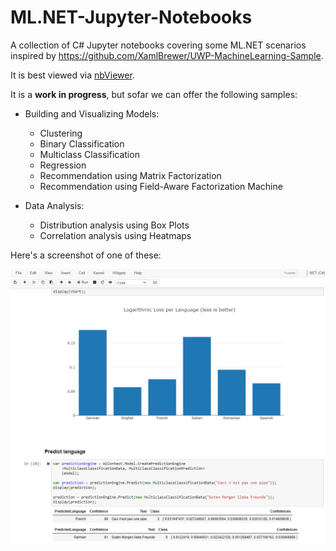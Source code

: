 # ML.NET-Jupyter-Notebooks

A collection of C# Jupyter notebooks covering some ML.NET scenarios inspired by https://github.com/XamlBrewer/UWP-MachineLearning-Sample.

It is best viewed via [nbViewer](https://nbviewer.jupyter.org/github/XamlBrewer/ML.NET-Jupyter-Notebooks/tree/master/notebooks/).

It is a **work in progress**, but sofar we can offer the following samples:

* Building and Visualizing Models:
  * Clustering
  * Binary Classification
  * Multiclass Classification
  * Regression
  * Recommendation using Matrix Factorization
  * Recommendation using Field-Aware Factorization Machine

* Data Analysis:
  * Distribution analysis using Box Plots
  * Correlation analysis using Heatmaps

Here's a screenshot of one of these:

![Screenshot](Assets/MLNet_Jupyter.png?raw=true)
